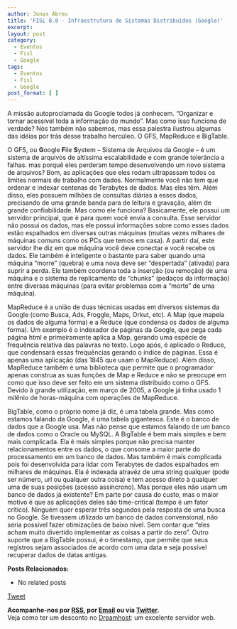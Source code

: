 ```yaml
---
author: Jonas Abreu
title: 'FISL 8.0 - Infraestrutura de Sistemas Distribuídos (Google)'
excerpt:
layout: post
category:
  - Eventos
  - Fisl
  - Google
tags:
  - Eventos
  - Fisl
  - Google
post_format: [ ]
---
```

A missão autoproclamada da Google todos já conhecem. “Organizar e tornar acessível toda a informação do mundo”. Mas como isso funciona de verdade? Nós também não sabemos, mas essa palestra ilustrou algumas das idéias por trás desse trabalho hercúleo. O GFS, MapReduce e BigTable. 

O GFS, ou **G**oogle **F**ile **S**ystem – Sistema de Arquivos da Google – é um sistema de arquivos de altíssima escalabilidade e com grande tolerância a falhas. mas porquê eles perderam tempo desenvolvendo um novo sistema de arquivos? Bom, as aplicações que eles rodam ultrapassam todos os limites normais de trabalho com dados. Normalmente você não tem que ordenar e indexar centenas de Terabytes de dados. Mas eles têm. Além disso, eles possuem milhões de consultas diárias a esses dados, precisando de uma grande banda para de leitura e gravação, além de grande confiabilidade. Mas como ele funciona? Basicamente, ele possui um servidor principal, que é para quem você envia a consulta. Esse servidor não possui os dados, mas ele possui informações sobre como esses dados estão espalhados em diversas outras máquinas (muitas vezes milhares de máquinas comuns como os PCs que temos em casa). A partir daí, este servidor lhe diz em que máquina você deve conectar e você recebe os dados. Ele também é inteligente o bastante para saber quando uma máquina “morre” (quebra) e uma nova deve ser “despertada” (ativada) para suprir a perda. Ele também coordena toda a inserção (ou remoção) de uma máquina e o sistema de replicamento de “chunks” (pedaços da informação) entre diversas máquinas (para evitar problemas com a “morte” de uma máquina). 

MapReduce é a união de duas técnicas usadas em diversos sistemas da Google (como Busca, Ads, Froggle, Maps, Orkut, etc). A Map (que mapeia os dados de alguma forma) e a Reduce (que condensa os dados de alguma forma). Um exemplo é o indexador de páginas da Google, que pega cada página html e primeiramente aplica a Map, gerando uma espécie de frequência relativa das palavras no texto. Logo após, é aplicado o Reduce, que condensará essas frequências gerando o índice de páginas. Essa é apenas uma aplicação (das 1845 que usam o MapReduce). Além disso, MapReduce também é uma biblioteca que permite que o programador apenas construa as suas funções de Map e Reduce e não se preocupe em como que isso deve ser feito em um sistema distribuído como o GFS. Devido à grande utilização, em março de 2005, a Google já tinha usado 1 milênio de horas-máquina com operações de MapReduce.

BigTable, como o próprio nome já diz, é uma tabela grande. Mas como estamos falando da Google, é uma tabela gigantesca. Este é o banco de dados que a Google usa. Mas não pense que estamos falando de um banco de dados como o Oracle ou MySQL. A BigTable é bem mais simples e bem mais complicada. Ela é mais simples porque não precisa manter relacionamentos entre os dados, o que consome a maior parte do processamento em um banco de dados. Mas também é mais complicada pois foi desenvolvida para lidar com Terabytes de dados espalhados em milhares de máquinas. Ela é indexada atravéz de uma string qualquer (pode ser número, url ou qualquer outra coisa) e tem acesso direto à qualquer uma de suas posições (acesso assíncrono). Mas porque eles não usam um banco de dados já existente? Em parte por causa do custo, mas o maior motivo é que as aplicações deles são time-critical (tempo é um fator crítico). Ninguém quer esperar três segundos pela resposta de uma busca no Google. Se tivessem utilizado um banco de dados convensional, não seria possível fazer otimizações de baixo nível. Sem contar que “eles acham muito divertido implementar as coisas a partir do zero”. Outro suporte que a BigTable possui, é o timestamp, que permite que seus registros sejam associados de acordo com uma data e seja possível recuperar dados de datas antigas.

**Posts Relacionados:** 
*   No related posts



[Tweet][1] 





**Acompanhe-nos por [ RSS][2], por [Email][3] ou via [Twitter][4].**  
Veja como ter um desconto no [Dreamhost][5]: um excelente servidor web.

 [1]: https://twitter.com/share
 [2]: http://feeds.feedburner.com/VidaGeek
 [3]: http://feedburner.google.com/fb/a/mailverify?uri=VidaGeek&loc=pt_BR
 [4]: http://twitter.com/blogvidageek
 [5]: http://vidageek.net/dreamhost/
